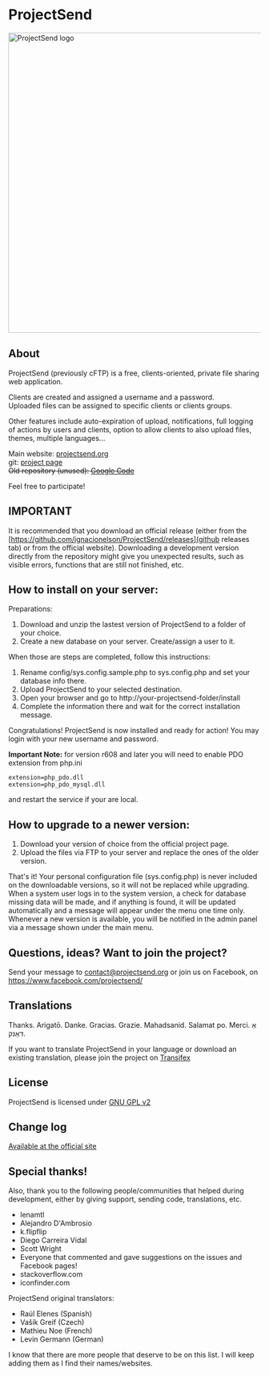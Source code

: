 # ProjectSend

<img align="center" src="http://projectsend.org/projectsend-logo.png" alt="ProjectSend logo" width="600"/>

## About
ProjectSend (previously cFTP) is a free, clients-oriented, private file sharing web application.

Clients are created and assigned a username and a password.  
Uploaded files can be assigned to specific clients or clients groups.

Other features include auto-expiration of upload, notifications, full logging of actions by users and clients, option to allow clients to also upload files, themes, multiple languages...

Main website: [projectsend.org](http://www.projectsend.org)  
git: [project page](https://github.com/ignacionelson/ProjectSend)  
~~Old repository (unused): [Google Code](http://code.google.com/p/clients-oriented-ftp)~~

Feel free to participate!

## IMPORTANT
It is recommended that you download an official release (either from the [https://github.com/ignacionelson/ProjectSend/releases](github releases tab) or from the official website).
Downloading a development version directly from the repository might give you unexpected results, such as visible errors, functions that are still not finished, etc.

## How to install on your server:

Preparations:

1. Download and unzip the lastest version of ProjectSend to a folder of your choice.
2. Create a new database on your server. Create/assign a user to it.

When those are steps are completed, follow this instructions:

1. Rename config/sys.config.sample.php to sys.config.php and set your database info there.
2. Upload ProjectSend to your selected destination.
3. Open your browser and go to http://your-projectsend-folder/install
4. Complete the information there and wait for the correct installation message.

Congratulations! ProjectSend is now installed and ready for action!
You may login with your new username and password.

**Important Note:** for version r608 and later you will need to enable PDO extension from php.ini

```
extension=php_pdo.dll
extension=php_pdo_mysql.dll
```

and restart the service if your are local.

## How to upgrade to a newer version:

1. Download your version of choice from the official project page.
2. Upload the files via FTP to your server and replace the ones of the older version.

That's it!
Your personal configuration file (sys.config.php) is never included on the downloadable versions, so it will not be replaced while upgrading.
When a system user logs in to the system version, a check for database missing data will be made, and if anything is found, it will be updated automatically and a message will appear under the menu one time only.
Whenever a new version is available, you will be notified in the admin panel via a message shown under the main menu.

## Questions, ideas? Want to join the project?
Send your message to contact@projectsend.org or join us on Facebook, on https://www.facebook.com/projectsend/

## Translations

Thanks. Arigatō. Danke. Gracias. Grazie. Mahadsanid. Salamat po. Merci. אַ דאַנק.

If you want to translate ProjectSend in your language or download an existing translation, please join the project on [Transifex](https://www.transifex.com/projects/p/projectsend)

## License
ProjectSend is licensed under [GNU GPL v2](http://www.gnu.org/licenses/old-licenses/gpl-2.0.html)

## Change log
[Available at the official site](http://www.projectsend.org/change-log/)

## Special thanks!
Also, thank you to the following people/communities that helped during development, either by giving support, sending code, translations, etc.

- lenamtl
- Alejandro D'Ambrosio
- k.flipflip
- Diego Carreira Vidal
- Scott Wright
- Everyone that commented and gave suggestions on the issues and Facebook pages!
- stackoverflow.com
- iconfinder.com

ProjectSend original translators:

- Raúl Elenes (Spanish)
- Vašík Greif (Czech)
- Mathieu Noe (French)
- Levin Germann (German)

I know that there are more people that deserve to be on this list. I will keep adding them as I find their names/websites.
